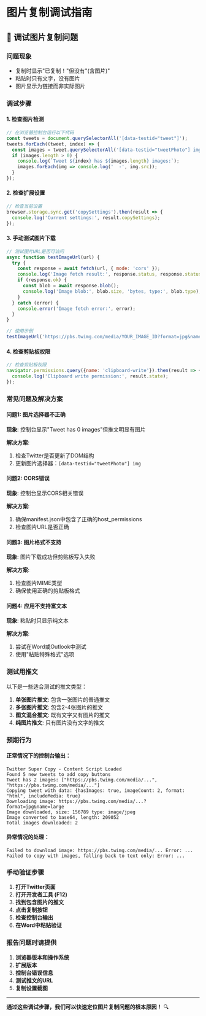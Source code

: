 # 图片复制调试指南

## 🐛 调试图片复制问题

### 问题现象
- 复制时显示"已复制！"但没有"(含图片)"
- 粘贴时只有文字，没有图片
- 图片显示为链接而非实际图片

### 调试步骤

#### 1. 检查图片检测
```javascript
// 在浏览器控制台运行以下代码
const tweets = document.querySelectorAll('[data-testid="tweet"]');
tweets.forEach((tweet, index) => {
  const images = tweet.querySelectorAll('[data-testid="tweetPhoto"] img');
  if (images.length > 0) {
    console.log(`Tweet ${index} has ${images.length} images:`);
    images.forEach(img => console.log('  -', img.src));
  }
});
```

#### 2. 检查扩展设置
```javascript
// 检查当前设置
browser.storage.sync.get('copySettings').then(result => {
  console.log('Current settings:', result.copySettings);
});
```

#### 3. 手动测试图片下载
```javascript
// 测试图片URL是否可访问
async function testImageUrl(url) {
  try {
    const response = await fetch(url, { mode: 'cors' });
    console.log('Image fetch result:', response.status, response.statusText);
    if (response.ok) {
      const blob = await response.blob();
      console.log('Image blob:', blob.size, 'bytes, type:', blob.type);
    }
  } catch (error) {
    console.error('Image fetch error:', error);
  }
}

// 使用示例
testImageUrl('https://pbs.twimg.com/media/YOUR_IMAGE_ID?format=jpg&name=large');
```

#### 4. 检查剪贴板权限
```javascript
// 检查剪贴板权限
navigator.permissions.query({name: 'clipboard-write'}).then(result => {
  console.log('Clipboard write permission:', result.state);
});
```

### 常见问题及解决方案

#### 问题1: 图片选择器不正确
**现象**: 控制台显示"Tweet has 0 images"但推文明显有图片

**解决方案**: 
1. 检查Twitter是否更新了DOM结构
2. 更新图片选择器：`[data-testid="tweetPhoto"] img`

#### 问题2: CORS错误
**现象**: 控制台显示CORS相关错误

**解决方案**:
1. 确保manifest.json中包含了正确的host_permissions
2. 检查图片URL是否正确

#### 问题3: 图片格式不支持
**现象**: 图片下载成功但剪贴板写入失败

**解决方案**:
1. 检查图片MIME类型
2. 确保使用正确的剪贴板格式

#### 问题4: 应用不支持富文本
**现象**: 粘贴时只显示纯文本

**解决方案**:
1. 尝试在Word或Outlook中测试
2. 使用"粘贴特殊格式"选项

### 测试用推文

以下是一些适合测试的推文类型：

1. **单张图片推文**: 包含一张图片的普通推文
2. **多张图片推文**: 包含2-4张图片的推文
3. **图文混合推文**: 既有文字又有图片的推文
4. **纯图片推文**: 只有图片没有文字的推文

### 预期行为

#### 正常情况下的控制台输出：
```
Twitter Super Copy - Content Script Loaded
Found 5 new tweets to add copy buttons
Tweet has 2 images: ["https://pbs.twimg.com/media/...", "https://pbs.twimg.com/media/..."]
Copying tweet with data: {hasImages: true, imageCount: 2, format: "html", includeMedia: true}
Downloading image: https://pbs.twimg.com/media/...?format=jpg&name=large
Image downloaded, size: 156789 type: image/jpeg
Image converted to base64, length: 209052
Total images downloaded: 2
```

#### 异常情况的处理：
```
Failed to download image: https://pbs.twimg.com/media/... Error: ...
Failed to copy with images, falling back to text only: Error: ...
```

### 手动验证步骤

1. **打开Twitter页面**
2. **打开开发者工具 (F12)**
3. **找到包含图片的推文**
4. **点击复制按钮**
5. **检查控制台输出**
6. **在Word中粘贴验证**

### 报告问题时请提供

1. **浏览器版本和操作系统**
2. **扩展版本**
3. **控制台错误信息**
4. **测试推文的URL**
5. **复制设置截图**

---

**通过这些调试步骤，我们可以快速定位图片复制问题的根本原因！** 🔍
